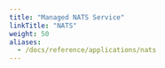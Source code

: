 ```yaml
---
title: "Managed NATS Service"
linkTitle: "NATS"
weight: 50
aliases:
  - /docs/reference/applications/nats
---
```


